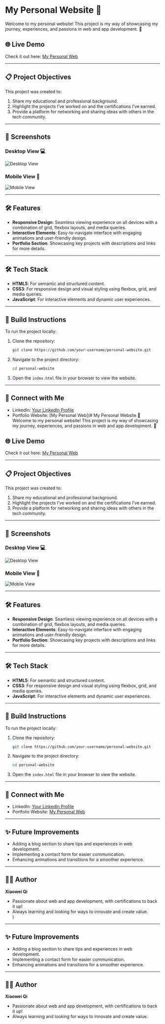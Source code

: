 # My Personal Website 🌟  
Welcome to my personal website! This project is my way of showcasing my journey, experiences, and passions in web and app development. 🚀

## 🌐 Live Demo  
Check it out here: [My Personal Web](https://citrine-tide-fairy.glitch.me/)

---

## 📋 Project Objectives  
This project was created to:  
1. Share my educational and professional background.  
2. Highlight the projects I’ve worked on and the certifications I’ve earned.  
3. Provide a platform for networking and sharing ideas with others in the tech community.  

---

## 📸 Screenshots  
### Desktop View 💻  
![Desktop View](./screenshots/Screenshot_desktop.png)

### Mobile View 📱  
![Mobile View](./screenshots/Screenshot_mobile.png)

---

## 🛠️ Features  
- **Responsive Design**: Seamless viewing experience on all devices with a combination of grid, flexbox layouts, and media queries.  
- **Interactive Elements**: Easy-to-navigate interface with engaging animations and user-friendly design.  
- **Portfolio Section**: Showcasing key projects with descriptions and links for more details.  

---

## 🛠️ Tech Stack  
- **HTML5**: For semantic and structured content.  
- **CSS3**: For responsive design and visual styling using flexbox, grid, and media queries.  
- **JavaScript**: For interactive elements and dynamic user experiences.  

---

## 🚀 Build Instructions  
To run the project locally:  
1. Clone the repository:  
   ```bash  
   git clone https://github.com/your-username/personal-website.git  
   ```  
2. Navigate to the project directory:  
   ```bash  
   cd personal-website  
   ```  
3. Open the `index.html` file in your browser to view the website.  

---

## 🤝 Connect with Me  
- LinkedIn: [Your LinkedIn Profile](https://www.linkedin.com/in/your-profile)  
- Portfolio Website: [My Personal Web](# My Personal Website 🌟  
Welcome to my personal website! This project is my way of showcasing my journey, experiences, and passions in web and app development. 🚀

## 🌐 Live Demo  
Check it out here: [My Personal Web](https://citrine-tide-fairy.glitch.me/)

---

## 📋 Project Objectives  
This project was created to:  
1. Share my educational and professional background.  
2. Highlight the projects I’ve worked on and the certifications I’ve earned.  
3. Provide a platform for networking and sharing ideas with others in the tech community.  

---

## 📸 Screenshots  
### Desktop View 💻  
![Desktop View](./screenshots/Screenshot_desktop.png)

### Mobile View 📱  
![Mobile View](./screenshots/Screenshot_mobile.png)

---

## 🛠️ Features  
- **Responsive Design**: Seamless viewing experience on all devices with a combination of grid, flexbox layouts, and media queries.  
- **Interactive Elements**: Easy-to-navigate interface with engaging animations and user-friendly design.  
- **Portfolio Section**: Showcasing key projects with descriptions and links for more details.  

---

## 🛠️ Tech Stack  
- **HTML5**: For semantic and structured content.  
- **CSS3**: For responsive design and visual styling using flexbox, grid, and media queries.  
- **JavaScript**: For interactive elements and dynamic user experiences.  

---

## 🚀 Build Instructions  
To run the project locally:  
1. Clone the repository:  
   ```bash  
   git clone https://github.com/your-username/personal-website.git  
   ```  
2. Navigate to the project directory:  
   ```bash  
   cd personal-website  
   ```  
3. Open the `index.html` file in your browser to view the website.  

---

## 🤝 Connect with Me  
- LinkedIn: [Your LinkedIn Profile](https://www.linkedin.com/feed/)  
- Portfolio Website: [My Personal Web](https://citrine-tide-fairy.glitch.me/)  

---

## ✨ Future Improvements  
- Adding a blog section to share tips and experiences in web development.  
- Implementing a contact form for easier communication.  
- Enhancing animations and transitions for a smoother experience.  

---

## 🧑‍💻 Author  
**Xiaowei Qi**  
- Passionate about web and app development, with certifications to back it up!  
- Always learning and looking for ways to innovate and create value.  
)  

---

## ✨ Future Improvements  
- Adding a blog section to share tips and experiences in web development.  
- Implementing a contact form for easier communication.  
- Enhancing animations and transitions for a smoother experience.  

---

## 🧑‍💻 Author  
**Xiaowei Qi**  
- Passionate about web and app development, with certifications to back it up!  
- Always learning and looking for ways to innovate and create value.  

